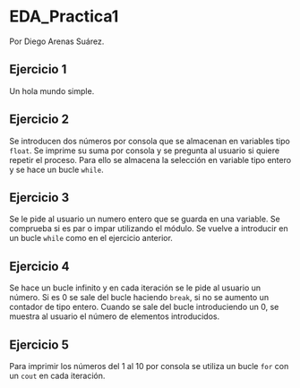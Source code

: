 # EDA_Practica1

Por Diego Arenas Suárez.

## Ejercicio 1
Un hola mundo simple.

## Ejercicio 2
Se introducen dos números por consola que se almacenan en variables tipo `float`. Se imprime su suma por consola y se pregunta al usuario si quiere repetir el proceso. Para ello se almacena la selección en variable tipo entero y se hace un bucle `while`.

## Ejercicio 3
Se le pide al usuario un numero entero que se guarda en una variable. Se comprueba si es par o impar utilizando el módulo. Se vuelve a introducir en un bucle `while` como en el ejercicio anterior.

## Ejercicio 4
Se hace un bucle infinito y en cada iteración se le pide al usuario un número. Si es 0 se sale del bucle haciendo `break`, si no se aumento un contador de tipo entero. Cuando se sale del bucle introduciendo un 0, se muestra al usuario el número de elementos introducidos.

## Ejercicio 5
Para imprimir los números del 1 al 10 por consola se utiliza un bucle `for` con un `cout` en cada iteración.

